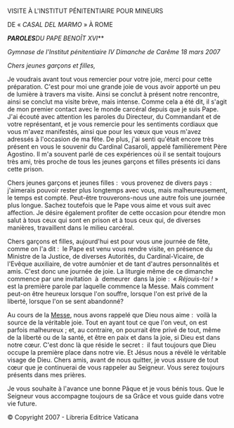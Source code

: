VISITE À L'INSTITUT PÉNITENTIAIRE POUR MINEURS

DE « *CASAL DEL MARMO* » À ROME

***PAROLES**DU PAPE BENOÎT XVI***

*Gymnase de l'Institut pénitentiaire* *IV Dimanche de Carême 18 mars 2007*

*Chers jeunes garçons et filles,*

Je voudrais avant tout vous remercier pour votre joie, merci pour cette préparation. C'est pour moi une grande joie de vous avoir apporté un peu de lumière à travers ma visite. Ainsi se conclut à présent notre rencontre, ainsi se conclut ma visite brève, mais intense. Comme cela a été dit, il s'agit de mon premier contact avec le monde carcéral depuis que je suis Pape. J'ai écouté avec attention les paroles du Directeur, du Commandant et de votre représentant, et je vous remercie pour les sentiments cordiaux que vous m'avez manifestés, ainsi que pour les vœux que vous m'avez adressés à l'occasion de ma fête. De plus, j'ai senti qu'était encore très présent en vous le souvenir du Cardinal Casaroli, appelé familièrement Père Agostino. Il m'a souvent parlé de ces expériences où il se sentait toujours très ami, très proche de tous les jeunes garçons et filles présents ici dans cette prison.

Chers jeunes garçons et jeunes filles :  vous provenez de divers pays :  j'aimerais pouvoir rester plus longtemps avec vous, mais malheureusement, le temps est compté. Peut-être trouverons-nous une autre fois une journée plus longue. Sachez toutefois que le Pape vous aime et vous suit avec affection. Je désire également profiter de cette occasion pour étendre mon salut à tous ceux qui sont en prison et à tous ceux qui, de diverses manières, travaillent dans le milieu carcéral.

Chers garçons et filles, aujourd'hui est pour vous une journée de fête, comme on l'a dit :  le Pape est venu vous rendre visite, en présence du Ministre de la Justice, de diverses Autorités, du Cardinal-Vicaire, de l'Evêque auxiliaire, de votre aumônier et de tant d'autres personnalités et amis. C'est donc une journée de joie. La liturgie même de ce dimanche commence par une invitation  à  demeurer  dans la joie :  « *Réjouis-toi !* » est la première parole par laquelle commence la Messe. Mais comment peut-on être heureux lorsque l'on souffre, lorsque l'on est privé de la liberté, lorsque l'on se sent abandonné?

Au cours de la [Messe](/content/benedict-xvi/fr/homilies/2007/documents/hf_ben-xvi_hom_20070318_istituto-penitenziario.html), nous avons rappelé que Dieu nous aime :  voilà la source de la véritable joie. Tout en ayant tout ce que l'on veut, on est parfois malheureux ; et, au contraire, on pourrait être privé de tout, même de la liberté ou de la santé, et être en paix et dans la joie, si Dieu est dans notre cœur. C'est donc là que réside le secret :  il faut toujours que Dieu occupe la première place dans notre vie. Et Jésus nous a révélé le véritable visage de Dieu. Chers amis, avant de nous quitter, je vous assure de tout cœur que je continuerai de vous rappeler au Seigneur. Vous serez toujours présents dans mes prières.

Je vous souhaite à l'avance une bonne Pâque et je vous bénis tous. Que le Seigneur vous accompagne toujours de sa Grâce et vous guide dans votre vie future.

© Copyright 2007 - Libreria Editrice Vaticana